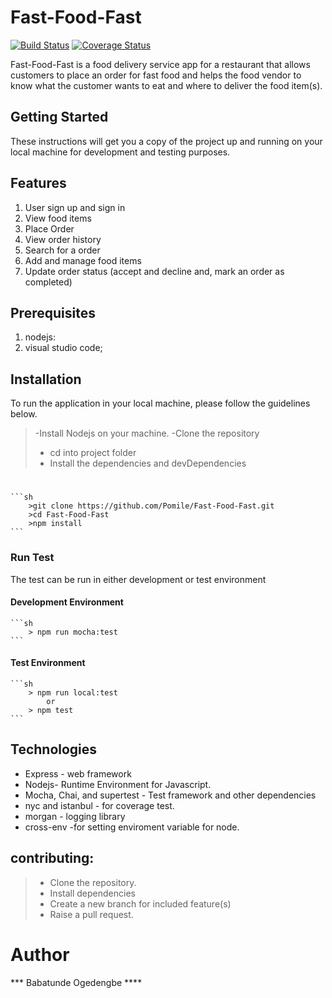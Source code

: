 # Fast-Food-Fast
[![Build Status](https://travis-ci.org/Pomile/Fast-Food-Fast.svg?branch=develop)](https://travis-ci.org/Pomile/Fast-Food-Fast) [![Coverage Status](https://coveralls.io/repos/github/Pomile/Fast-Food-Fast/badge.svg?branch=chore%2F%23160337512%2FtravisCI-and-coveralls)](https://coveralls.io/github/Pomile/Fast-Food-Fast?branch=chore%2F%23160337512%2FtravisCI-and-coveralls)

Fast-Food-Fast is a food delivery service app for a restaurant that allows customers to place an order for fast food and helps the food vendor to know what the customer wants to eat and where to deliver the food item(s).

## Getting Started
These instructions will get you a copy of the project up and running on your local machine for development and testing purposes.

## Features
1. User sign up and sign in
2. View food items
3. Place Order
4. View order history
5. Search for a order
5. Add and manage food items
6. Update order status (accept and decline and, mark an order as completed)


## Prerequisites
1. nodejs:  
3. visual studio code;

## Installation
To run the application in your local machine, please follow the guidelines below.
>-Install Nodejs on your machine.
>-Clone the repository
>- cd into project folder
>- Install the dependencies and devDependencies
#
    ```sh
        >git clone https://github.com/Pomile/Fast-Food-Fast.git
        >cd Fast-Food-Fast
        >npm install
    ```
### Run Test

The test can be run in either development or test environment

#### Development Environment

    ```sh
        > npm run mocha:test
    ```
#### Test Environment

    ```sh
        > npm run local:test 
            or 
        > npm test 
    ```

## Technologies
* Express - web framework
* Nodejs- Runtime Environment for Javascript.
* Mocha, Chai, and supertest - Test framework and other dependencies
* nyc and istanbul - for coverage test.
* morgan - logging library
* cross-env -for setting enviroment variable for node.

## contributing:

>- Clone the repository.
>- Install dependencies
>- Create a new branch for included feature(s)
>- Raise a pull request.

# Author
*** Babatunde Ogedengbe ****

